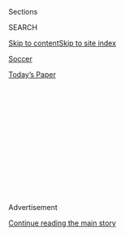 <div id="app">

<div>

<div>

<div>

<div class="NYTAppHideMasthead css-1q2w90k e1suatyy0">

<div class="section css-ui9rw0 e1suatyy2">

<div class="css-eph4ug er09x8g0">

<div class="css-6n7j50">

</div>

<span class="css-1dv1kvn">Sections</span>

<div class="css-10488qs">

<span class="css-1dv1kvn">SEARCH</span>

</div>

[Skip to content](#site-content)[Skip to site
index](#site-index)

</div>

<div id="masthead-section-label" class="css-1wr3we4 eaxe0e00">

[Soccer](https://www.nytimes3xbfgragh.onion/section/sports/soccer)

</div>

<div class="css-10698na e1huz5gh0">

</div>

</div>

<div id="masthead-bar-one" class="section hasLinks css-15hmgas e1csuq9d3">

<div class="css-uqyvli e1csuq9d0">

</div>

<div class="css-1uqjmks e1csuq9d1">

</div>

<div class="css-9e9ivx">

[](https://myaccount.nytimes3xbfgragh.onion/auth/login?response_type=cookie&client_id=vi)

</div>

<div class="css-1bvtpon e1csuq9d2">

[Today’s
Paper](https://www.nytimes3xbfgragh.onion/section/todayspaper)

</div>

</div>

</div>

</div>

<div data-aria-hidden="false">

<div id="site-content" data-role="main">

<div>

<div class="css-1aor85t" style="opacity:0.000000001;z-index:-1;visibility:hidden">

<div class="css-1hqnpie">

<div class="css-epjblv">

<span class="css-17xtcya">[Soccer](/section/sports/soccer)</span><span class="css-x15j1o">|</span><span class="css-fwqvlz">Bahrain
Buys Into Paris F.C., With Plans to Use It as a
Billboard</span>

</div>

<div class="css-k008qs">

<div class="css-1iwv8en">

<span class="css-18z7m18"></span>

<div>

</div>

</div>

<span class="css-1n6z4y">https://nyti.ms/39I6Gw7</span>

<div class="css-1705lsu">

<div class="css-4xjgmj">

<div class="css-4skfbu" data-role="toolbar" data-aria-label="Social Media Share buttons, Save button, and Comments Panel with current comment count" data-testid="share-tools">

  - 
  - 
  - 
  - 
    
    <div class="css-6n7j50">
    
    </div>

  - 

</div>

</div>

</div>

</div>

</div>

</div>

<div id="NYT_TOP_BANNER_REGION" class="css-13pd83m">

</div>

<div id="top-wrapper" class="css-1sy8kpn">

<div id="top-slug" class="css-l9onyx">

Advertisement

</div>

[Continue reading the main
story](#after-top)

<div class="ad top-wrapper" style="text-align:center;height:100%;display:block;min-height:250px">

<div id="top" class="place-ad" data-position="top" data-size-key="top">

</div>

</div>

<div id="after-top">

</div>

</div>

<div>

<div id="sponsor-wrapper" class="css-1hyfx7x">

<div id="sponsor-slug" class="css-19vbshk">

Supported by

</div>

[Continue reading the main
story](#after-sponsor)

<div id="sponsor" class="ad sponsor-wrapper" style="text-align:center;height:100%;display:block">

</div>

<div id="after-sponsor">

</div>

</div>

<div class="css-186x18t">

</div>

<div class="css-1vkm6nb ehdk2mb0">

# Bahrain Buys Into Paris F.C., With Plans to Use It as a Billboard

</div>

The kingdom’s investment has made it the latest Gulf country to try to
improve its nation’s image by attaching it to a European soccer club.

<div class="css-79elbk" data-testid="photoviewer-wrapper">

<div class="css-z3e15g" data-testid="photoviewer-wrapper-hidden">

</div>

<div class="css-1a48zt4 ehw59r15" data-testid="photoviewer-children">

![<span class="css-16f3y1r e13ogyst0" data-aria-hidden="true">Paris F.C.
plays in France’s second tier. For
now.</span><span class="css-cnj6d5 e1z0qqy90" itemprop="copyrightHolder"><span class="css-1ly73wi e1tej78p0">Credit...</span><span><span>Franck
Fife/Agence France-Presse — Getty
Images</span></span></span>](https://static01.graylady3jvrrxbe.onion/images/2020/07/29/sports/29soccer-paris1/merlin_174076584_91ba0b84-d188-4cfc-83d8-b346c16ecc01-articleLarge.jpg?quality=75&auto=webp&disable=upscale)

</div>

</div>

<div class="css-18e8msd">

<div class="css-vp77d3 epjyd6m0">

<div class="css-1baulvz">

By [<span class="css-1baulvz last-byline" itemprop="name">Tariq
Panja</span>](https://www.nytimes3xbfgragh.onion/by/tariq-panja)

</div>

</div>

  - 
    
    <div class="css-ld3wwf e16638kd2">
    
    July 29,
    2020
    
    </div>

  - 
    
    <div class="css-4xjgmj">
    
    <div class="css-d8bdto" data-role="toolbar" data-aria-label="Social Media Share buttons, Save button, and Comments Panel with current comment count" data-testid="share-tools">
    
      - 
      - 
      - 
      - 
        
        <div class="css-6n7j50">
        
        </div>
    
      - 
    
    </div>
    
    </div>

</div>

</div>

<div class="section meteredContent css-1r7ky0e" name="articleBody" itemprop="articleBody">

<div class="css-1fanzo5 StoryBodyCompanionColumn">

<div class="css-53u6y8">

For years, soccer in Paris has been the hub of Qatar’s global ambitions.
Through its ownership of the city’s biggest team, Paris St.-Germain,
Qatar has dreamed big, spent big and won big. In doing so, the country
has also used the sport’s popularity to enhance its profile on the world
stage.

It may soon have some competition.

On Monday, a second Gulf dynasty entered the city’s soccer scene. Paris
F.C., a team that plays in France’s second tier, announced that the
Kingdom of Bahrain had bought a minority stake in the club.

</div>

</div>

<div class="css-nj25e3">

> \[📝COMMUNIQUE\] - Le Royaume du Bahreïn nouveau partenaire stratégique
> du Paris FC.  
>   
> Toutes les informations
> ⬇[\#ExploreBahrain](https://twitter.com/hashtag/ExploreBahrain?src=hash&ref_src=twsrc%5Etfw)
> 
> — Paris FC (@ParisFC)
> [July 27, 2020](https://twitter.com/ParisFC/status/1287810680423424000?ref_src=twsrc%5Etfw)

</div>

<div class="css-1fanzo5 StoryBodyCompanionColumn">

<div class="css-53u6y8">

The purchase price and the investors’ ambitions appear, for now, to be
more modest than Qatar’s cash-soaked efforts, which have turned P.S.G.
into a perennial French champion and one of Europe’s most formidable
teams. But Paris F.C.’s immediate goal is clear: to reach France’s top
division, Ligue 1, in the next three years and to lift its women’s side
“as high as possible” in the top tier.

</div>

</div>

<div class="css-1fanzo5 StoryBodyCompanionColumn">

<div class="css-53u6y8">

Team officials also left little doubt about Bahrain’s goal: As at
P.S.G., the owners hope the soccer team [will act as a billboard for the
Gulf
state](https://parisfc.fr/a-la-une-paris-fc/communique-officiel-6/), and
attract tourists to a nation that is still reeling from the reputational
damage it sustained when the country’s monarchy put down pro-democracy
uprisings [during the height of the Arab
Spring](https://www.nytimes3xbfgragh.onion/2011/03/18/world/middleeast/18youth.html).

“I think they saw a fantastic opportunity for investment, and Paris F.C.
is a good tool of communication to promote the country,” Fabrice
Herrault, the director general of the team, said in an interview. As
part of the agreement in which Bahrain’s sovereign wealth fund took a 20
percent stake in the club, Paris F.C. will, starting next season, have
the words “Explore Bahrain” emblazoned on its uniforms.

The National Communication Centre in Bahrain did not respond to requests
for comment, sent through its embassy in the United Kingdom, about the
kingdom’s investment in Paris F.C. or about claims by multiple groups
and even its citizens that it has engaged in human rights abuses in
crushing antigovernment protests.

By investing in soccer, Bahrain is following its Gulf neighbors down a
well-trodden path. Qatar has owned P.S.G. since 2011, and the
billionaire brother of the ruler of the United Arab Emirates has spent
lavishly to assemble one of the best teams in the world at Manchester
City in England. [A Saudi Arabian prince
owns](https://www.sufc.co.uk/news/2019/october/key-personnel/) another
Premier League club, Sheffield United, and that kingdom’s [sovereign
wealth fund has bid to buy a
third](https://www.nytimes3xbfgragh.onion/2020/04/30/sports/premier-league-saudi-arabia.html),
Newcastle United. Gulf owners also control teams in
[Spain](https://www.wsj.com/articles/the-saudi-power-broker-of-spanish-soccers-second-division-11595851200)
and
[Belgium](https://www.nytimes3xbfgragh.onion/2014/07/16/sports/worldcup/a-qatari-soccer-program-looking-to-rise-buys-a-foothold-in-europe.html).

</div>

</div>

<div class="css-1fanzo5 StoryBodyCompanionColumn">

<div class="css-53u6y8">

Those direct investments, and related ones over [the pirating of
television rights controlled by Qatar’s beIN Media
Group](https://www.nytimes3xbfgragh.onion/2018/05/09/sports/bein-sports-qatar-beoutq.html),
have at times made European soccer a battleground in the diplomatic war
between Qatar and several of its neighbors, [including Saudi Arabia and
Bahrain](https://www.nytimes3xbfgragh.onion/2020/04/21/sports/soccer/saudi-arabia-qatar-beIN-premier-league.html).

</div>

</div>

<div>

</div>

<div class="css-1fanzo5 StoryBodyCompanionColumn">

<div class="css-53u6y8">

“They join us for many objectives — mainly to help them to spread the
image of Bahrain in France and Europe,” Herrault said.

That image has yet to recover since the 2011 uprisings by members of the
country’s Shiite Muslim majority against the Sunni Muslim ruling family.
To put it down, the authorities were accused of torturing hundreds of
people taken into custody during the crackdown, among them protest
leaders but also professionals, like doctors and athletes, who had
sympathized with the demonstrators. The country’s action even became an
issue for FIFA, world soccer’s governing body, when a powerful official
from Bahrain [ran for the organization’s
presidency](https://www.nytimes3xbfgragh.onion/2016/02/25/sports/soccer/sheikhs-candidacy-opens-new-door-to-criticism-of-fifa-human-rights.html)
in 2016.

In 2019, the fate of the former national team player [Hakeem
al-Araibi](https://www.nytimes3xbfgragh.onion/2019/02/11/world/asia/thailand-soccer-hakeem-al-araibi.html)
drew global headlines when Bahrain attempted to have him extradited from
Thailand, where he had been detained [while on his
honeymoon](https://www.nytimes3xbfgragh.onion/2018/12/06/world/asia/bahrain-thailand-asylum-fifa.html).
Araibi had fled to Australia after the Arab Spring protests but was
jailed, at Bahrain’s urging, when he arrived in Thailand; he was
eventually released and returned to Australia only [after an
international
outcry](https://www.nytimes3xbfgragh.onion/2018/12/06/world/asia/bahrain-thailand-asylum-fifa.html).

</div>

</div>

<div class="css-79elbk" data-testid="photoviewer-wrapper">

<div class="css-z3e15g" data-testid="photoviewer-wrapper-hidden">

</div>

<div class="css-1a48zt4 ehw59r15" data-testid="photoviewer-children">

![<span class="css-16f3y1r e13ogyst0" data-aria-hidden="true">Paris F.C.
officials said some of Bahrain’s millions would be invested in
developing the club’s youth
academy.</span><span class="css-cnj6d5 e1z0qqy90" itemprop="copyrightHolder"><span class="css-1ly73wi e1tej78p0">Credit...</span><span>Franck
Fife/Agence France-Presse — Getty
Images</span></span>](https://static01.graylady3jvrrxbe.onion/images/2020/07/29/sports/29soccer-paris4/merlin_174076773_083d185a-f007-4873-b276-8ddcfc6972a5-articleLarge.jpg?quality=75&auto=webp&disable=upscale)

</div>

</div>

<div class="css-1fanzo5 StoryBodyCompanionColumn">

<div class="css-53u6y8">

Bahrain, a key ally of the United States in the Persian Gulf, had
pledged to carry out reforms in the wake of the violence, but since
then, most of the country’s leading dissidents have been forced into
exile or sent to prisons where, [human rights groups
say](http://www.nytimes3xbfgragh.onion/2015/11/23/world/middleeast/abuse-by-bahrain-forces-continues-despite-kings-pledge-rights-group-says.html),
torture and other abuse are common.

“My first thought was this is another attempt by Bahrain to whitewash
its horrific rights record and another way of buying influence in
Europe,” said Sayed Ahmed Alwadaei, the director of advocacy for the
Bahrain Institute for Rights and Democracy.

</div>

</div>

<div class="css-1fanzo5 StoryBodyCompanionColumn">

<div class="css-53u6y8">

Alwadaei was jailed after taking part in pro-democracy protests and fled
to the United Kingdom after his release. Bahraini authorities revoked
his citizenship in 2015.

Herrault, the Paris F.C. executive, declined to discuss the allegations
of human rights abuses.

The soccer investment is not Bahrain’s first foray into international
sports. The country has hosted 15 Formula One Grand Prix races, the
first in 2004, and has a professional cycling team that competes in the
Tour de France. It has also naturalized some elite foreign athletes,
notably middle-distance runners from Africa, to compete in its colors at
Olympic Games and world championships. Campaign groups like Amnesty
International have long argued that these actions were designed to
change public opinion of Bahrain.

In Paris F.C., Bahrain has invested in a team with a curious history.
The club was born in 1969 before splitting in two three years later,
with the other half becoming Paris St.-Germain. Paris F.C. languished in
the amateur ranks for years until the owner Pierre Ferracci, a
businessman with close links to President Emmanuel Macron of France,
oversaw its most recent rise through the professional
ranks.

</div>

</div>

<div class="css-79elbk" data-testid="photoviewer-wrapper">

<div class="css-z3e15g" data-testid="photoviewer-wrapper-hidden">

</div>

<div class="css-1a48zt4 ehw59r15" data-testid="photoviewer-children">

<div class="css-1xdhyk6 erfvjey0">

<span class="css-1ly73wi e1tej78p0">Image</span>

<div class="css-zjzyr8">

<div data-testid="lazyimage-container" style="height:257.77777777777777px">

</div>

</div>

</div>

<span class="css-16f3y1r e13ogyst0" data-aria-hidden="true">Neymar,
center, was the most expensive piece of a valuable P.S.G.
squad.</span><span class="css-cnj6d5 e1z0qqy90" itemprop="copyrightHolder"><span class="css-1ly73wi e1tej78p0">Credit...</span><span>Bertrand
Guay/Agence France-Presse — Getty Images</span></span>

</div>

</div>

<div class="css-1fanzo5 StoryBodyCompanionColumn">

<div class="css-53u6y8">

Ferracci’s plan, now buttressed by Bahrain’s millions, is to establish
the team as one of the best proving grounds in France and beyond. Half
of all domestic players in France’s top two divisions come from the
Paris region, as did [a third of France’s 2018 World Cup-winning
team](https://www.nytimes3xbfgragh.onion/2018/06/07/sports/soccer/france-world-cup-kylian-mbappe.html#:~:text=Of%20the%2023%20players%20whom,Presnel%20Kimpembe%20and%20Steven%20Nzonzi.).
But until two years ago, when Paris F.C. received a coveted license to
run an academy, P.S.G. had the only accredited youth development program
in the region.

“This region is like a gold mine,” Herrault said, though he added that
the club was not looking to rival P.S.G., which he described as “an
ocean away.”

While P. S.G. has spent heavily on established stars like [the Brazilian
Neymar](https://www.nytimes3xbfgragh.onion/2017/07/26/sports/soccer/at-psg-price-for-neymar-and-elusive-success-might-be-worth-it.html),
the Paris-born Kylian Mbappé and others, Paris F.C.’s means mean it will
have to temper its aspirations, even as it announced that the new
investment would allow it to increase its budget by 30 percent.

</div>

</div>

<div class="css-1fanzo5 StoryBodyCompanionColumn">

<div class="css-53u6y8">

“Our objective is not to win the Champions League,” Herrault said. “It
is to be promoted to Ligue 1 and stay there for many, many years and to
have one of the best academies in France and in Europe.”

</div>

</div>

<div>

</div>

</div>

<div>

</div>

<div>

</div>

<div>

</div>

<div>

<div id="bottom-wrapper" class="css-1ede5it">

<div id="bottom-slug" class="css-l9onyx">

Advertisement

</div>

[Continue reading the main
story](#after-bottom)

<div id="bottom" class="ad bottom-wrapper" style="text-align:center;height:100%;display:block;min-height:90px">

</div>

<div id="after-bottom">

</div>

</div>

</div>

</div>

</div>

## Site Index

<div>

</div>

## Site Information Navigation

  - [© <span>2020</span> <span>The New York Times
    Company</span>](https://help.nytimes3xbfgragh.onion/hc/en-us/articles/115014792127-Copyright-notice)

<!-- end list -->

  - [NYTCo](https://www.nytco.com/)
  - [Contact
    Us](https://help.nytimes3xbfgragh.onion/hc/en-us/articles/115015385887-Contact-Us)
  - [Work with us](https://www.nytco.com/careers/)
  - [Advertise](https://nytmediakit.com/)
  - [T Brand Studio](http://www.tbrandstudio.com/)
  - [Your Ad
    Choices](https://www.nytimes3xbfgragh.onion/privacy/cookie-policy#how-do-i-manage-trackers)
  - [Privacy](https://www.nytimes3xbfgragh.onion/privacy)
  - [Terms of
    Service](https://help.nytimes3xbfgragh.onion/hc/en-us/articles/115014893428-Terms-of-service)
  - [Terms of
    Sale](https://help.nytimes3xbfgragh.onion/hc/en-us/articles/115014893968-Terms-of-sale)
  - [Site
    Map](https://spiderbites.nytimes3xbfgragh.onion)
  - [Help](https://help.nytimes3xbfgragh.onion/hc/en-us)
  - [Subscriptions](https://www.nytimes3xbfgragh.onion/subscription?campaignId=37WXW)

</div>

</div>

</div>

</div>
